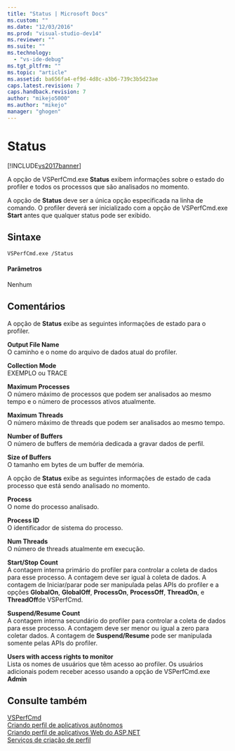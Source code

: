 ```yaml
---
title: "Status | Microsoft Docs"
ms.custom: ""
ms.date: "12/03/2016"
ms.prod: "visual-studio-dev14"
ms.reviewer: ""
ms.suite: ""
ms.technology: 
  - "vs-ide-debug"
ms.tgt_pltfrm: ""
ms.topic: "article"
ms.assetid: ba656fa4-ef9d-4d8c-a3b6-739c3b5d23ae
caps.latest.revision: 7
caps.handback.revision: 7
author: "mikejo5000"
ms.author: "mikejo"
manager: "ghogen"
---
```

# Status
[!INCLUDE[vs2017banner](../code-quality/includes/vs2017banner.md)]

A opção de VSPerfCmd.exe **Status** exibem informações sobre o estado do profiler e todos os processos que são analisados no momento.  
  
 A opção de **Status** deve ser a única opção especificada na linha de comando.  O profiler deverá ser inicializado com a opção de VSPerfCmd.exe **Start** antes que qualquer status pode ser exibido.  
  
## Sintaxe  
  
```  
VSPerfCmd.exe /Status  
```  
  
#### Parâmetros  
 Nenhum  
  
## Comentários  
 A opção de **Status** exibe as seguintes informações de estado para o profiler.  
  
 **Output File Name**  
 O caminho e o nome do arquivo de dados atual do profiler.  
  
 **Collection Mode**  
 EXEMPLO ou TRACE  
  
 **Maximum Processes**  
 O número máximo de processos que podem ser analisados ao mesmo tempo e o número de processos ativos atualmente.  
  
 **Maximum Threads**  
 O número máximo de threads que podem ser analisados ao mesmo tempo.  
  
 **Number of Buffers**  
 O número de buffers de memória dedicada a gravar dados de perfil.  
  
 **Size of Buffers**  
 O tamanho em bytes de um buffer de memória.  
  
 A opção de **Status** exibe as seguintes informações de estado de cada processo que está sendo analisado no momento.  
  
 **Process**  
 O nome do processo analisado.  
  
 **Process ID**  
 O identificador de sistema do processo.  
  
 **Num Threads**  
 O número de threads atualmente em execução.  
  
 **Start\/Stop Count**  
 A contagem interna primário do profiler para controlar a coleta de dados para esse processo.  A contagem deve ser igual à coleta de dados.  A contagem de Iniciar\/parar pode ser manipulada pelas APIs do profiler e a opções **GlobalOn**, **GlobalOff**, **ProcessOn**, **ProcessOff**, **ThreadOn**, e **ThreadOff**de VSPerfCmd.  
  
 **Suspend\/Resume Count**  
 A contagem interna secundário do profiler para controlar a coleta de dados para esse processo.  A contagem deve ser menor ou igual a zero para coletar dados.  A contagem de **Suspend\/Resume** pode ser manipulada somente pelas APIs do profiler.  
  
 **Users with access rights to monitor**  
 Lista os nomes de usuários que têm acesso ao profiler.  Os usuários adicionais podem receber acesso usando a opção de VSPerfCmd.exe **Admin**  
  
## Consulte também  
 [VSPerfCmd](../profiling/vsperfcmd.md)   
 [Criando perfil de aplicativos autônomos](../profiling/command-line-profiling-of-stand-alone-applications.md)   
 [Criando perfil de aplicativos Web do ASP.NET](../profiling/command-line-profiling-of-aspnet-web-applications.md)   
 [Serviços de criação de perfil](../profiling/command-line-profiling-of-services.md)